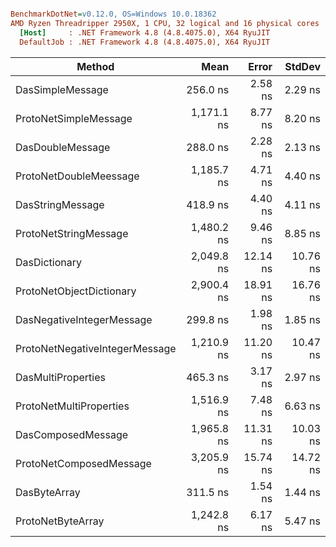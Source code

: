 ``` ini

BenchmarkDotNet=v0.12.0, OS=Windows 10.0.18362
AMD Ryzen Threadripper 2950X, 1 CPU, 32 logical and 16 physical cores
  [Host]     : .NET Framework 4.8 (4.8.4075.0), X64 RyuJIT
  DefaultJob : .NET Framework 4.8 (4.8.4075.0), X64 RyuJIT


```
|                         Method |       Mean |    Error |   StdDev |
|------------------------------- |-----------:|---------:|---------:|
|               DasSimpleMessage |   256.0 ns |  2.58 ns |  2.29 ns |
|          ProtoNetSimpleMessage | 1,171.1 ns |  8.77 ns |  8.20 ns |
|               DasDoubleMessage |   288.0 ns |  2.28 ns |  2.13 ns |
|         ProtoNetDoubleMeessage | 1,185.7 ns |  4.71 ns |  4.40 ns |
|               DasStringMessage |   418.9 ns |  4.40 ns |  4.11 ns |
|          ProtoNetStringMessage | 1,480.2 ns |  9.46 ns |  8.85 ns |
|                  DasDictionary | 2,049.8 ns | 12.14 ns | 10.76 ns |
|       ProtoNetObjectDictionary | 2,900.4 ns | 18.91 ns | 16.76 ns |
|      DasNegativeIntegerMessage |   299.8 ns |  1.98 ns |  1.85 ns |
| ProtoNetNegativeIntegerMessage | 1,210.9 ns | 11.20 ns | 10.47 ns |
|             DasMultiProperties |   465.3 ns |  3.17 ns |  2.97 ns |
|        ProtoNetMultiProperties | 1,516.9 ns |  7.48 ns |  6.63 ns |
|             DasComposedMessage | 1,965.8 ns | 11.31 ns | 10.03 ns |
|        ProtoNetComposedMessage | 3,205.9 ns | 15.74 ns | 14.72 ns |
|                   DasByteArray |   311.5 ns |  1.54 ns |  1.44 ns |
|              ProtoNetByteArray | 1,242.8 ns |  6.17 ns |  5.47 ns |
